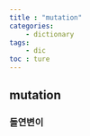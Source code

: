 ```yaml
---
title : "mutation"
categories:
    - dictionary
tags:
    - dic
toc : ture
---
```


## mutation
### 돌연변이
